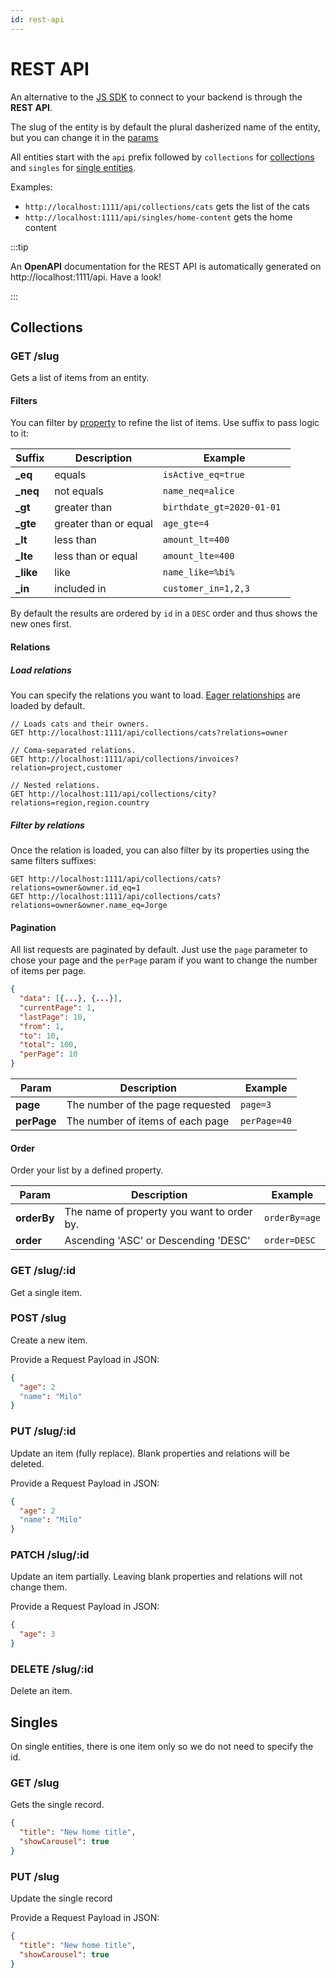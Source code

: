 ```yaml
---
id: rest-api
---
```


# REST API

An alternative to the [JS SDK](javascript-sdk.md) to connect to your backend is through the **REST API**.

The slug of the entity is by default the plural dasherized name of the entity, but you can change it in the [params](entities.md#entity-params)

All entities start with the `api` prefix followed by `collections` for [collections](#collections) and `singles` for [single entities](#singles).

Examples:

- `http://localhost:1111/api/collections/cats` gets the list of the cats
- `http://localhost:1111/api/singles/home-content` gets the home content

:::tip

An **OpenAPI** documentation for the REST API is automatically generated on http://localhost:1111/api. Have a look!

:::

## Collections

### GET /slug

Gets a list of items from an entity.

#### Filters

You can filter by [property](properties.md) to refine the list of items. Use suffix to pass logic to it:

| Suffix     | Description           | Example                    |
| ---------- | --------------------- | -------------------------- |
| **\_eq**   | equals                | `isActive_eq=true`         |
| **\_neq**  | not equals            | `name_neq=alice`           |
| **\_gt**   | greater than          | `birthdate_gt=2020-01-01 ` |
| **\_gte**  | greater than or equal | `age_gte=4`                |
| **\_lt**   | less than             | `amount_lt=400`            |
| **\_lte**  | less than or equal    | `amount_lte=400`           |
| **\_like** | like                  | `name_like=%bi%`           |
| **\_in**   | included in           | `customer_in=1,2,3`        |

By default the results are ordered by `id` in a `DESC` order and thus shows the new ones first.

#### Relations

##### Load relations

You can specify the relations you want to load. [Eager relationships](relations.md#relation-params) are loaded by default.

```http
// Loads cats and their owners.
GET http://localhost:1111/api/collections/cats?relations=owner

// Coma-separated relations.
GET http://localhost:1111/api/collections/invoices?relation=project,customer

// Nested relations.
GET http://localhost:111/api/collections/city?relations=region,region.country
```

##### Filter by relations

Once the relation is loaded, you can also filter by its properties using the same filters suffixes:

```http
GET http://localhost:1111/api/collections/cats?relations=owner&owner.id_eq=1
GET http://localhost:1111/api/collections/cats?relations=owner&owner.name_eq=Jorge
```

#### Pagination

All list requests are paginated by default. Just use the `page` parameter to chose your page and the `perPage` param if you want to change the number of items per page.

```json title="Response format"
{
  "data": [{...}, {...}],
  "currentPage": 1,
  "lastPage": 10,
  "from": 1,
  "to": 10,
  "total": 100,
  "perPage": 10
}
```

| Param       | Description                      | Example      |
| ----------- | -------------------------------- | ------------ |
| **page**    | The number of the page requested | `page=3`     |
| **perPage** | The number of items of each page | `perPage=40` |

#### Order

Order your list by a defined property.

| Param       | Description                                | Example       |
| ----------- | ------------------------------------------ | ------------- |
| **orderBy** | The name of property you want to order by. | `orderBy=age` |
| **order**   | Ascending 'ASC' or Descending 'DESC'       | `order=DESC`  |

### GET /slug/\:id

Get a single item.

### POST /slug

Create a new item.

Provide a Request Payload in JSON:

```json title="Request body"
{
  "age": 2
  "name": "Milo"
}
```

### PUT /slug/\:id

Update an item (fully replace). Blank properties and relations will be deleted.

Provide a Request Payload in JSON:

```json title="Request body"
{
  "age": 2
  "name": "Milo"
}
```

### PATCH /slug/\:id

Update an item partially. Leaving blank properties and relations will not change them.

Provide a Request Payload in JSON:

```json title="Request body"
{
  "age": 3
}
```

### DELETE /slug/\:id

Delete an item.

## Singles

On single entities, there is one item only so we do not need to specify the id.

### GET /slug

Gets the single record.

```json title="Response format"
{
  "title": "New home title",
  "showCarousel": true
}
```

### PUT /slug

Update the single record

Provide a Request Payload in JSON:

```json title="Request body"
{
  "title": "New home title",
  "showCarousel": true
}
```
